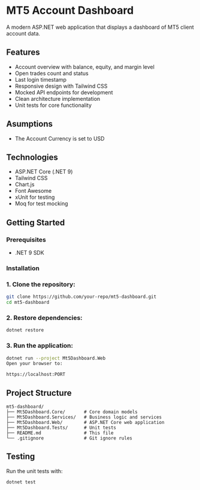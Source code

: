 # MT5 Account Dashboard

A modern ASP.NET web application that displays a dashboard of MT5 client account data.

## Features

- Account overview with balance, equity, and margin level
- Open trades count and status
- Last login timestamp
- Responsive design with Tailwind CSS
- Mocked API endpoints for development
- Clean architecture implementation
- Unit tests for core functionality

## Asumptions

- The Account Currency is set to USD

## Technologies

- ASP.NET Core (.NET 9)
- Tailwind CSS
- Chart.js
- Font Awesome
- xUnit for testing
- Moq for test mocking

## Getting Started

### Prerequisites

- .NET 9 SDK

### Installation

### 1. Clone the repository:

```bash
git clone https://github.com/your-repo/mt5-dashboard.git
cd mt5-dashboard
```

### 2. Restore dependencies:

```bash
dotnet restore
```

### 3. Run the application:

```bash
dotnet run --project Mt5Dashboard.Web
Open your browser to:
```

```text
https://localhost:PORT
```

## Project Structure

```text
mt5-dashboard/
├── Mt5Dashboard.Core/       # Core domain models
├── Mt5Dashboard.Services/   # Business logic and services
├── Mt5Dashboard.Web/        # ASP.NET Core web application
├── Mt5Dashboard.Tests/      # Unit tests
├── README.md                # This file
└── .gitignore               # Git ignore rules
```

## Testing

Run the unit tests with:

```bash
dotnet test
```
